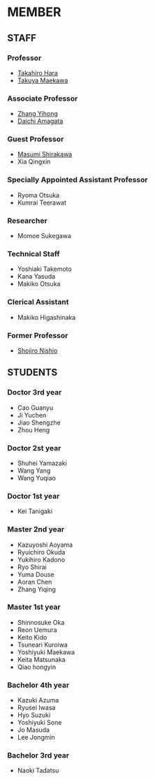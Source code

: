 # MEMBER
## STAFF
### Professor
- [Takahiro Hara](http://web.www-mmde.ist.osaka-u.ac.jp/~hara)
- [Takuya Maekawa](http://web.www-mmde.ist.osaka-u.ac.jp/~maekawa)
### Associate Professor
- [Zhang Yihong](https://www.ringspool.com/yihongzhang)
- [Daichi Amagata](https://amgt-d1.github.io/)
### Guest Professor
- [Masumi Shirakawa](http://iwnsew.com/)
- Xia Qingxin
### Specially Appointed Assistant Professor
- Ryoma Otsuka
- Kumrai Teerawat
### Researcher
- Momoe Sukegawa
### Technical Staff
- Yoshiaki Takemoto
- Kana Yasuda
- Makiko Otsuka
### Clerical Assistant
- Makiko Higashinaka
### Former Professor
- [Shojiro Nishio](https://mmde-lab.github.io/member-webpage/nishio/index.html)
## STUDENTS
### Doctor 3rd year
- Cao Guanyu
- Ji Yuchen
- Jiao Shengzhe
- Zhou Heng
### Doctor 2st year
- Shuhei Yamazaki
- Wang Yang
- Wang Yuqiao
### Doctor 1st year
- Kei Tanigaki
### Master 2nd year
- Kazuyoshi Aoyama
- Ryuichiro Okuda
- Yukihiro Kadono
- Ryo Shirai
- Yuma Douse
- Aoran Chen
- Zhang Yiqing
### Master 1st year
- Shinnosuke Oka
- Reon Uemura
- Keito Kido
- Tsuneari Kuroiwa
- Yoshiyuki Maekawa
- Keita Matsunaka
- Qiao hongyin
### Bachelor 4th year
- Kazuki Azuma
- Ryusei Iwasa
- Hyo Suzuki
- Yoshiyuki Sone
- Jo Masuda
- Lee Jongmin
### Bachelor 3rd year
- Naoki Tadatsu